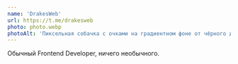 ```yaml
---
name: 'DrakesWeb'
url: https://t.me/drakesweb
photo: photo.webp
photoAlt: 'Пиксельная собачка с очками на градиентном фоне от чёрного до светло-фиолетового'
---
```


Обычный Frontend Developer, ничего необычного.